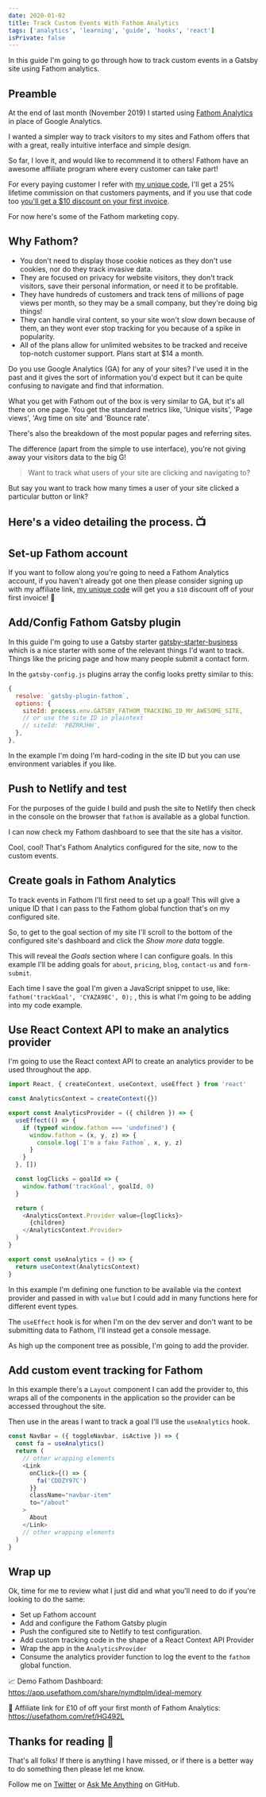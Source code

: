 ```yaml
---
date: 2020-01-02
title: Track Custom Events With Fathom Analytics
tags: ['analytics', 'learning', 'guide', 'hooks', 'react']
isPrivate: false
---
```


<script>
  import YouTube from '$lib/components/youtube.svelte'
</script>

In this guide I'm going to go through how to track custom events in a
Gatsby site using Fathom analytics.

## Preamble

At the end of last month (November 2019) I started using [Fathom
Analytics] in place of Google Analytics.

I wanted a simpler way to track visitors to my sites and Fathom offers
that with a great, really intuitive interface and simple design.

So far, I love it, and would like to recommend it to others! Fathom
have an awesome affiliate program where every customer can take part!

For every paying customer I refer with [my unique code], I'll get a
25% lifetime commission on that customers payments, and if you use
that code too [you'll get a $10 discount on your first invoice].

For now here's some of the Fathom marketing copy.

## Why Fathom?

- You don't need to display those cookie notices as they don't use
  cookies, nor do they track invasive data.
- They are focused on privacy for website visitors, they don't track
  visitors, save their personal information, or need it to be
  profitable.
- They have hundreds of customers and track tens of millions of page
  views per month, so they may be a small company, but they're doing
  big things!
- They can handle viral content, so your site won't slow down because
  of them, an they wont ever stop tracking for you because of a spike
  in popularity.
- All of the plans allow for unlimited websites to be tracked and
  receive top-notch customer support. Plans start at $14 a month.

Do you use Google Analytics (GA) for any of your sites? I've used it
in the past and it gives the sort of information you'd expect but it
can be quite confusing to navigate and find that information.

What you get with Fathom out of the box is very similar to GA, but
it's all there on one page. You get the standard metrics like, 'Unique
visits', 'Page views', 'Avg time on site' and 'Bounce rate'.

There's also the breakdown of the most popular pages and referring
sites.

The difference (apart from the simple to use interface), you're not
giving away your visitors data to the big G!

> Want to track what users of your site are clicking and navigating
> to?

But say you want to track how many times a user of your site clicked a
particular button or link?

## Here's a video detailing the process. 📺

<YouTube youTubeId="yeMCma4Ae7Q" />

## Set-up Fathom account

If you want to follow along you're going to need a Fathom Analytics
account, if you haven't already got one then please consider signing
up with my affiliate link, [my unique code] will get you a `$10`
discount off of your first invoice! 🤝

## Add/Config Fathom Gatsby plugin

In this guide I'm going to use a Gatsby starter
[gatsby-starter-business] which is a nice starter with some of the
relevant things I'd want to track. Things like the pricing page and
how many people submit a contact form.

In the `gatsby-config.js` plugins array the config looks pretty
similar to this:

```js
{
  resolve: `gatsby-plugin-fathom`,
  options: {
    siteId: process.env.GATSBY_FATHOM_TRACKING_ID_MY_AWESOME_SITE,
    // or use the site ID in plaintext
    // siteId: 'PBZRRJHH',
  },
},
```

In the example I'm doing I'm hard-coding in the site ID but you can
use environment variables if you like.

## Push to Netlify and test

For the purposes of the guide I build and push the site to Netlify
then check in the console on the browser that `fathom` is available as
a global function.

I can now check my Fathom dashboard to see that the site has a
visitor.

Cool, cool! That's Fathom Analytics configured for the site, now to
the custom events.

## Create goals in Fathom Analytics

To track events in Fathom I'll first need to set up a goal! This will
give a unique ID that I can pass to the Fathom global function that's
on my configured site.

So, to get to the goal section of my site I'll scroll to the bottom of
the configured site's dashboard and click the _Show more data_ toggle.

This will reveal the _Goals_ section where I can configure goals. In
this example I'll be adding goals for `about`, `pricing`, `blog`,
`contact-us` and `form-submit`.

Each time I save the goal I'm given a JavaScript snippet to use, like:
`fathom('trackGoal', 'CYAZA98C', 0);` , this is what I'm going to be
adding into my code example.

## Use React Context API to make an analytics provider

I'm going to use the React context API to create an analytics provider
to be used throughout the app.

```js
import React, { createContext, useContext, useEffect } from 'react'

const AnalyticsContext = createContext({})

export const AnalyticsProvider = ({ children }) => {
  useEffect(() => {
    if (typeof window.fathom === 'undefined') {
      window.fathom = (x, y, z) => {
        console.log(`I'm a fake Fathom`, x, y, z)
      }
    }
  }, [])

  const logClicks = goalId => {
    window.fathom('trackGoal', goalId, 0)
  }

  return (
    <AnalyticsContext.Provider value={logClicks}>
      {children}
    </AnalyticsContext.Provider>
  )
}

export const useAnalytics = () => {
  return useContext(AnalyticsContext)
}
```

In this example I'm defining one function to be available via the
context provider and passed in with `value` but I could add in many
functions here for different event types.

The `useEffect` hook is for when I'm on the dev server and don't want
to be submitting data to Fathom, I'll instead get a console message.

As high up the component tree as possible, I'm going to add the
provider.

## Add custom event tracking for Fathom

In this example there's a `Layout` component I can add the provider
to, this wraps all of the components in the application so the
provider can be accessed throughout the site.

Then use in the areas I want to track a goal I'll use the
`useAnalytics` hook.

```js
const NavBar = ({ toggleNavbar, isActive }) => {
  const fa = useAnalytics()
  return (
    // other wrapping elements
    <Link
      onClick={() => {
        fa('CDDZY97C')
      }}
      className="navbar-item"
      to="/about"
    >
      About
    </Link>
    // other wrapping elements
  )
}
```

## Wrap up

Ok, time for me to review what I just did and what you'll need to do
if you're looking to do the same:

- Set up Fathom account
- Add and configure the Fathom Gatsby plugin
- Push the configured site to Netlify to test configuration.
- Add custom tracking code in the shape of a React Context API
  Provider
- Wrap the app in the `AnalyticsProvider`
- Consume the analytics provider function to log the event to the
  `fathom` global function.

📈 Demo Fathom Dashboard:
https://app.usefathom.com/share/nymdtplm/ideal-memory

🤝 Affiliate link for £10 of off your first month of Fathom Analytics:
https://usefathom.com/ref/HG492L

## Thanks for reading 🙏

That's all folks! If there is anything I have missed, or if there is a
better way to do something then please let me know.

Follow me on [Twitter] or [Ask Me Anything] on GitHub.

<!-- Links -->

[fathom analytics]: https://usefathom.com/
[you'll get a $10 discount on your first invoice]:
  https://usefathom.com/ref/HG492L
[my unique code]: https://usefathom.com/ref/HG492L
[gatsby plugin for fathom]:
  https://www.gatsbyjs.org/packages/gatsby-plugin-fathom/
[fathom dashboard]: https://app.usefathom.com/#/settings/sites
[gatsby-starter-business]:
  https://github.com/v4iv/gatsby-starter-business
[twitter]: https://twitter.com/spences10
[ask me anything]: https://github.com/spences10/ama
